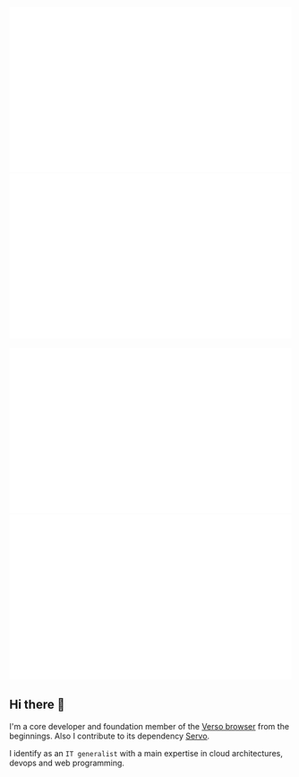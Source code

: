 ![](https://raw.githubusercontent.com/Mikopet/gh-stats/master/generated/overview.svg#gh-dark-mode-only)
![](https://raw.githubusercontent.com/Mikopet/gh-stats/master/generated/overview.svg#gh-light-mode-only)

![](https://raw.githubusercontent.com/Mikopet/gh-stats/master/generated/languages.svg#gh-dark-mode-only)
![](https://raw.githubusercontent.com/Mikopet/gh-stats/master/generated/languages.svg#gh-light-mode-only)

## Hi there 👋

I'm a core developer and foundation member of the [Verso browser] from the beginnings. Also I contribute to its dependency [Servo].

I identify as an `IT generalist` with a main expertise in cloud architectures, devops and web programming.

[Verso browser]: https://github.com/versotile-org/verso
[Servo]: https://github.com/servo/servo
